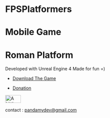 # FPSPlatformers
# Mobile Game
# Roman Platform

Developed with Unreal Engine 4 
Made for fun =)

* [Download The Game](https://gumroad.com/l/MdFX)

* [Donation](https://ko-fi.com/maxvyr)


<a href="https://www.buymeacoffee.com/Maxvy" target="_blank"><img src="https://i.imgur.com/CNigpZm.png" alt="A Little Coffee Please" style="height: 25px;width: 50px;" ></a>

contact : pandamydev@gmail.com
